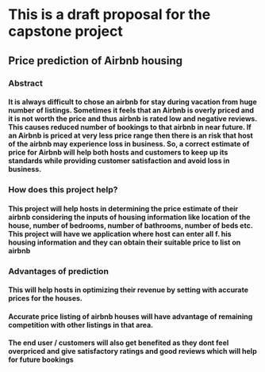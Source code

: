 # This is a draft proposal for the capstone project

## Price prediction of Airbnb housing

### Abstract

#### It is always difficult to chose an airbnb for stay during vacation from huge number of listings. Sometimes it feels that an Airbnb is overly priced and it is not worth the price and thus airbnb is rated low and negative reviews. This causes reduced number of bookings to that airbnb in near future. If an Airbnb is priced at very less price range then there is an risk that host of the airbnb may experience loss in business. So, a correct estimate of price for Airbnb will help both hosts and customers to keep up its standards while providing customer satisfaction and avoid loss in business.

### How does this project help?

#### This project will help hosts in determining the price estimate of their airbnb considering the inputs of housing information like location of the house, number of bedrooms, number of bathrooms, number of beds etc. This project will have we application where host can enter all f. his housing information and they can obtain their suitable price to list on airbnb

### Advantages of prediction

#### This will help hosts in optimizing their revenue by setting with accurate prices for the houses. 
#### Accurate price listing of airbnb houses will have advantage of remaining competition with other listings in that area.
#### The end user / customers will also get benefited as they dont feel overpriced and give satisfactory ratings and good reviews which will help for future bookings
